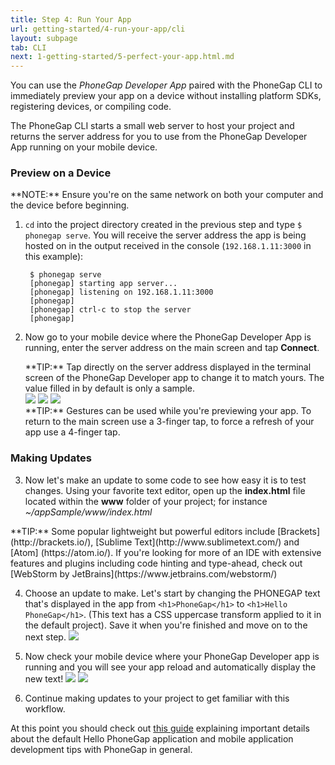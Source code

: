 ```yaml
---
title: Step 4: Run Your App
url: getting-started/4-run-your-app/cli
layout: subpage
tab: CLI
next: 1-getting-started/5-perfect-your-app.html.md
---
```



You can use the *PhoneGap Developer App* paired with the PhoneGap CLI to immediately preview your app on a device without installing platform SDKs, registering devices, or compiling code.

The PhoneGap CLI starts a small web server to host your project and returns the server address for you to use from the PhoneGap Developer App running on your mobile device.

### Preview on a Device
<div class="alert--warning">**NOTE:** Ensure you're on the same network on both your computer and the device before beginning.</div>

1. `cd` into the project directory created in the previous step and type `$ phonegap serve`. You will receive the server address the app is being hosted on in the output received in the console (`192.168.1.11:3000` in this example):

		$ phonegap serve
		[phonegap] starting app server...
		[phonegap] listening on 192.168.1.11:3000
		[phonegap]
		[phonegap] ctrl-c to stop the server
		[phonegap]

2. Now go to your mobile device where the PhoneGap Developer App is running, enter the server address on the main screen and tap **Connect**.
   <div class="alert--info"> **TIP:** Tap directly on the server address displayed in the terminal screen of the PhoneGap Developer app to change it to match yours. The value filled in by default is only a sample. </div>

     <img class="mobile-image" src="/images/dev-app-enter-add.jpg"/>
     <img class="mobile-image" src="/images/dev-app-success.jpg"/>
     <img class="mobile-image" src="/images/dev-app-preview.jpg"/>

   <div class="alert--info"> **TIP:** Gestures can be used while you're previewing your app. To return to the main screen use a 3-finger tap, to force a refresh of your app use a 4-finger tap.</div>

### Making Updates
3. Now let's make an update to some code to see how easy it is to test changes. Using your favorite text editor, open up the **index.html** file located within the **www** folder of your project; for instance *~/appSample/www/index.html*
 <div class="alert--info"> **TIP:** Some popular lightweight  but powerful editors include [Brackets](http://brackets.io/), [Sublime Text](http://www.sublimetext.com/) and [Atom] (https://atom.io/). If you're looking for more of an IDE with extensive features and plugins including code hinting and type-ahead, check out [WebStorm by JetBrains](https://www.jetbrains.com/webstorm/)</div>

4. Choose an update to make. Let's start by changing the PHONEGAP text that's displayed in the app from `<h1>PhoneGap</h1>` to `<h1>Hello PhoneGap</h1>`. (This text has a CSS uppercase transform applied to it in the default project). Save it when you're finished and move on to the next step.
  ![](/images/editor.jpg)

5. Now check your mobile device where your PhoneGap Developer app is running and you will see your app reload and automatically display the new text!
  ![](/images/dev-app-code-update.jpg)
  ![](/images/phonegap-app-developer-workflow-v2.gif)

6.  Continue making updates to your project to get familiar with this workflow.

At this point you should check out [this guide](../develop/01-hello-app-explained) explaining important details about the default Hello PhoneGap application and mobile application development tips with PhoneGap in general.
